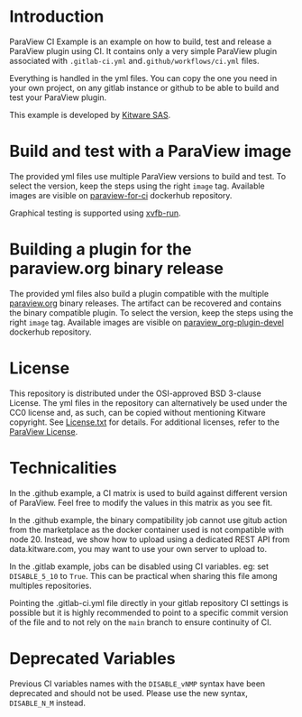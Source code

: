 Introduction
============
ParaView CI Example is an example on how to build, test and release a ParaView plugin using CI.
It contains only a very simple ParaView plugin associated with `.gitlab-ci.yml` and`.github/workflows/ci.yml` files.

Everything is handled in the yml files. You can copy the one you need in your own project,
on any gitlab instance or github to be able to build and test your ParaView plugin.

This example is developed by [Kitware SAS][].

[Kitware SAS]: https://www.kitware.eu

Build and test with a ParaView image
====================================
The provided yml files use multiple ParaView versions to build and test.
To select the version, keep the steps using the right `image` tag.
Available images are visible on [paraview-for-ci][] dockerhub repository.

Graphical testing is supported using [xvfb-run][].

[paraview-for-ci]: https://hub.docker.com/r/kitware/paraview-for-ci
[xvfb-run]: https://en.wikipedia.org/wiki/Xvfb

Building a plugin for the paraview.org binary release
=====================================================
The provided yml files also build a plugin compatible with the multiple [paraview.org][] binary releases.
The artifact can be recovered and contains the binary compatible plugin.
To select the version, keep the steps using the right `image` tag.
Available images are visible on [paraview_org-plugin-devel][] dockerhub repository.

[paraview_org-plugin-devel]: https://hub.docker.com/r/kitware/paraview_org-plugin-devel/tags
[paraview.org]: https://paraview.org/download

License
=======

This repository is distributed under the OSI-approved BSD 3-clause License.
The yml files in the repository can alternatively be used under the CC0 license
and, as such, can be copied without mentioning Kitware copyright.
See [License.txt][] for details. For additional licenses, refer to the
[ParaView License][].

[License.txt]: License.txt
[ParaView License]: http://www.paraview.org/paraview-license/

Technicalities
==============

In the .github example, a CI matrix is used to build against different version of ParaView.
Feel free to modify the values in this matrix as you see fit.

In the .github example, the binary compatibility job cannot use gitub action from the marketplace
as the docker container used is not compatible with node 20. Instead, we show how to upload using
a dedicated REST API from data.kitware.com, you may want to use your own server to upload to.

In the .gitlab example, jobs can be disabled using CI variables. eg: set `DISABLE_5_10` to `True`.
This can be practical when sharing this file among multiples repositories.

Pointing the .gitlab-ci.yml file directly in your gitlab repository CI settings is possible but it is highly recommended
to point to a specific commit version of the file and to not rely on the `main` branch to ensure continuity of CI.

Deprecated Variables
====================

Previous CI variables names with the `DISABLE_vNMP` syntax have been deprecated and should not be used.
Please use the new syntax, `DISABLE_N_M` instead.
